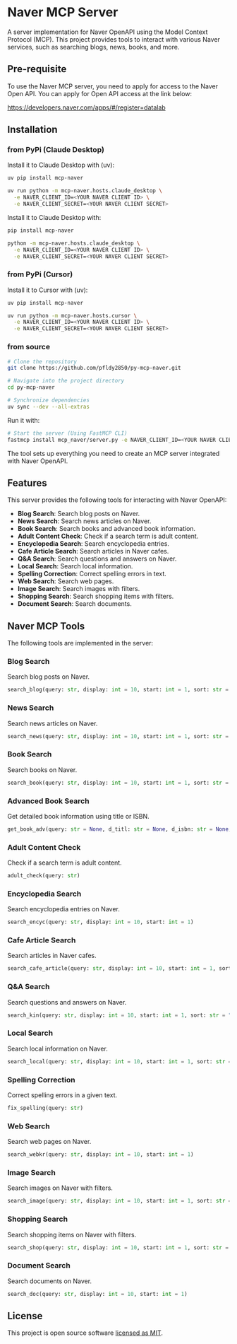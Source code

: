 # Naver MCP Server

A server implementation for Naver OpenAPI using the Model Context Protocol (MCP). This project provides tools to interact with various Naver services, such as searching blogs, news, books, and more.


## Pre-requisite
To use the Naver MCP server, you need to apply for access to the Naver Open API. 
You can apply for Open API access at the link below:

https://developers.naver.com/apps/#/register=datalab


## Installation

### from PyPi (Claude Desktop)

Install it to Claude Desktop with (uv):
```sh
uv pip install mcp-naver

uv run python -m mcp-naver.hosts.claude_desktop \
  -e NAVER_CLIENT_ID=<YOUR NAVER CLIENT ID> \
  -e NAVER_CLIENT_SECRET=<YOUR NAVER CLIENT SECRET>
```

Install it to Claude Desktop with:
```sh
pip install mcp-naver

python -m mcp-naver.hosts.claude_desktop \
  -e NAVER_CLIENT_ID=<YOUR NAVER CLIENT ID> \
  -e NAVER_CLIENT_SECRET=<YOUR NAVER CLIENT SECRET>
```


### from PyPi (Cursor)

Install it to Cursor with (uv):
```sh
uv pip install mcp-naver

uv run python -m mcp-naver.hosts.cursor \
  -e NAVER_CLIENT_ID=<YOUR NAVER CLIENT ID> \
  -e NAVER_CLIENT_SECRET=<YOUR NAVER CLIENT SECRET>
```


### from source

```sh
# Clone the repository
git clone https://github.com/pfldy2850/py-mcp-naver.git

# Navigate into the project directory
cd py-mcp-naver

# Synchronize dependencies
uv sync --dev --all-extras
```

Run it with:
```sh
# Start the server (Using FastMCP CLI)
fastmcp install mcp_naver/server.py -e NAVER_CLIENT_ID=<YOUR NAVER CLIENT ID> -e NAVER_CLIENT_SECRET=<YOUR NAVER CLIENT SECRET>
```

The tool sets up everything you need to create an MCP server integrated with Naver OpenAPI.

## Features

This server provides the following tools for interacting with Naver OpenAPI:

- **Blog Search**: Search blog posts on Naver.
- **News Search**: Search news articles on Naver.
- **Book Search**: Search books and advanced book information.
- **Adult Content Check**: Check if a search term is adult content.
- **Encyclopedia Search**: Search encyclopedia entries.
- **Cafe Article Search**: Search articles in Naver cafes.
- **Q&A Search**: Search questions and answers on Naver.
- **Local Search**: Search local information.
- **Spelling Correction**: Correct spelling errors in text.
- **Web Search**: Search web pages.
- **Image Search**: Search images with filters.
- **Shopping Search**: Search shopping items with filters.
- **Document Search**: Search documents.



## Naver MCP Tools

The following tools are implemented in the server:

### Blog Search
Search blog posts on Naver.
```python
search_blog(query: str, display: int = 10, start: int = 1, sort: str = "sim")
```

### News Search
Search news articles on Naver.
```python
search_news(query: str, display: int = 10, start: int = 1, sort: str = "sim")
```

### Book Search
Search books on Naver.
```python
search_book(query: str, display: int = 10, start: int = 1, sort: str = "sim")
```

### Advanced Book Search
Get detailed book information using title or ISBN.
```python
get_book_adv(query: str = None, d_titl: str = None, d_isbn: str = None, ...)
```

### Adult Content Check
Check if a search term is adult content.
```python
adult_check(query: str)
```

### Encyclopedia Search
Search encyclopedia entries on Naver.
```python
search_encyc(query: str, display: int = 10, start: int = 1)
```

### Cafe Article Search
Search articles in Naver cafes.
```python
search_cafe_article(query: str, display: int = 10, start: int = 1, sort: str = "sim")
```

### Q&A Search
Search questions and answers on Naver.
```python
search_kin(query: str, display: int = 10, start: int = 1, sort: str = "sim")
```

### Local Search
Search local information on Naver.
```python
search_local(query: str, display: int = 10, start: int = 1, sort: str = "random")
```

### Spelling Correction
Correct spelling errors in a given text.
```python
fix_spelling(query: str)
```

### Web Search
Search web pages on Naver.
```python
search_webkr(query: str, display: int = 10, start: int = 1)
```

### Image Search
Search images on Naver with filters.
```python
search_image(query: str, display: int = 10, start: int = 1, sort: str = "sim", filter: str = "all")
```

### Shopping Search
Search shopping items on Naver with filters.
```python
search_shop(query: str, display: int = 10, start: int = 1, sort: str = "sim", filter: str = None, exclude: str = None)
```

### Document Search
Search documents on Naver.
```python
search_doc(query: str, display: int = 10, start: int = 1)
```

## License

This project is open source software [licensed as MIT](https://opensource.org/licenses/MIT).